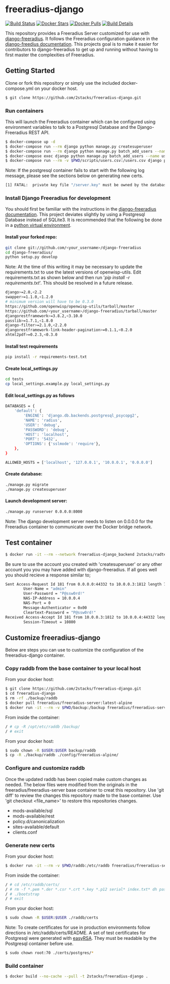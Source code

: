 # freeradius-django

[![Build Status](https://travis-ci.org/2stacks/freeradius-django.svg?branch=master)](https://travis-ci.org/2stacks/freeradius-django)
[![Docker Stars](https://img.shields.io/docker/stars/2stacks/freeradius-django.svg?style=popout-square)](https://hub.docker.com/r/2stacks/freeradius-django)
[![Docker Pulls](https://img.shields.io/docker/pulls/2stacks/freeradius-django.svg?style=popout-square)](https://hub.docker.com/r/2stacks/freeradius-django)
[![Build Details](https://images.microbadger.com/badges/image/2stacks/freeradius-django.svg)](https://microbadger.com/images/2stacks/freeradius-django)

This repository provides a Freeradius Server customized for use with [django-freeradius](https://github.com/openwisp/django-freeradius).  It follows the Freeradius configuration guidance in the [django-freedius documentation](https://django-freeradius.readthedocs.io/en/latest/general/freeradius.html).
This projects goal is to make it easier for contributors to django-freeradius to get up and running without having to first master the complexities of Freeradius. 

## Getting Started
Clone or fork this repository or simply use the included docker-compose.yml on your docker host.
```bash
$ git clone https://github.com/2stacks/freeradius-django.git
```

### Run containers
This will launch the Freeradius container which can be configured using environment variables to talk to a Postgresql Database and the Django-Freeradius REST API.
```bash
$ docker-compose up -d
$ docker-compose run --rm django python manage.py createsuperuser
$ docker-compose run --rm django python manage.py batch_add_users --name users --file /users.csv
$ docker-compose exec django python manage.py batch_add_users --name users --file /users.csv
$ docker-compose run --rm -v $PWD/scripts/users.csv:/users.csv django python manage.py batch_add_users --name users --file /users.csv
```

Note: If the postgresql container fails to start with the following log message, please see the sections below on generating new certs.
```bash
[1] FATAL:  private key file "/server.key" must be owned by the database user or root
```

### Install Django Freeradius for development
You should first be familiar with the instructions in the [django-freeradius documentation](https://django-freeradius.readthedocs.io/en/latest/general/setup.html#installing-for-development). This project deviates slightly by using a Postgresql Database instead of SQLite3.
It is recommended that the following be done in a [python virtual environment](https://docs.python.org/3/library/venv.html).
  
#### Install your forked repo:
```bash
git clone git://github.com/<your_username>/django-freeradius
cd django-freeradius/
python setup.py develop
```

Note: At the time of this writing it may be necessary to update the requirements.txt to use the latest versions of openwisp-utils.
Edit requirements.txt as shown below and then run '_pip install -r requirements.txt_'.  This should be resolved in a future release.
```bash
django>=2.0,<2.2
swapper>=1.1.0,<1.2.0
# minimum version will have to be 0.3.0
https://github.com/openwisp/openwisp-utils/tarball/master
https://github.com/<your_username>/django-freeradius/tarball/master
djangorestframework>=3.8.2,<3.10.0
passlib>=1.7.1,<1.8.0
django-filter>=2.1.0,<2.2.0
djangorestframework-link-header-pagination>=0.1.1,<0.2.0
xhtml2pdf>=0.2.3,<0.3.0
```

#### Install test requirements
```bash
pip install -r requirements-test.txt
```

#### Create local_settings.py
```bash
cd tests
cp local_settings.example.py local_settings.py
```

#### Edit local_settings.py as follows
```bash
DATABASES = {
    'default': {
        'ENGINE': 'django.db.backends.postgresql_psycopg2',
        'NAME': 'radius',
        'USER': 'debug',
        'PASSWORD': 'debug',
        'HOST': 'localhost',
        'PORT': '5432',
        'OPTIONS': {'sslmode': 'require'},
    },
}

ALLOWED_HOSTS = ['localhost', '127.0.0.1', '10.0.0.1', '0.0.0.0']
```

#### Create database:
```bash
./manage.py migrate
./manage.py createsuperuser
```

#### Launch development server:
```bash
./manage.py runserver 0.0.0.0:8000
```
Note: The django development server needs to listen on 0.0.0.0 for the Freeradius container to communicate over the Docker bridge network.

## Test container
```bash
$ docker run -it --rm --network freeradius-django_backend 2stacks/radtest radtest <django_user> <django_user_passwd> freeradius 0 testing123
```

Be sure to use the account you created with 'createsuperuser' or any other account you you may have added with django-freeradius.
If all goes well you should recieve a response similar to;
```bash
Sent Access-Request Id 181 from 0.0.0.0:44332 to 10.0.0.3:1812 length 75
        User-Name = "admin"
        User-Password = "P@ssw0rd!"
        NAS-IP-Address = 10.0.0.4
        NAS-Port = 0
        Message-Authenticator = 0x00
        Cleartext-Password = "P@ssw0rd!"
Received Access-Accept Id 181 from 10.0.0.3:1812 to 10.0.0.4:44332 length 26
        Session-Timeout = 10800
```

## Customize freeradius-django
Below are steps you can use to customize the configuration of the freeradius-django container.

### Copy raddb from the base container to your local host

From your docker host:
```bash
$ git clone https://github.com/2stacks/freeradius-django.git
$ cd freeradius-django
$ rm -rf ./backup/raddb
$ docker pull freeradius/freeradius-server:latest-alpine
$ docker run -it --rm -v $PWD/backup:/backup freeradius/freeradius-server:latest-alpine sh
```

From inside the container:
```bash
/ # cp -R /opt/etc/raddb /backup/
/ # exit
```

From your docker host:
```bash
$ sudo chown -R $USER:$USER backup/raddb
$ cp -R ./backup/raddb ./config/freeradius-alpine/
```

### Configure and customize raddb
Once the updated raddb has been copied make custom changes as needed.  The below files were modified from 
the originals in the freeradius/freeradius-server base container to creat this repository.  Use 'git diff' to review the 
changes this repository made to the base container.  Use 'git checkout <file_name>' to restore this repositories changes.

  - mods-available/sql
  - mods-available/rest
  - policy.d/canonicalization
  - sites-available/default
  - clients.conf
  
### Generate new certs

From your docker host:
```bash
$ docker run -it --rm -v $PWD/raddb:/etc/raddb freeradius/freeradius-server:latest-alpine sh
```

From inside the container:
```bash
/ # cd /etc/raddb/certs/
/ # rm -f *.pem *.der *.csr *.crt *.key *.p12 serial* index.txt* dh passwords.mk
/ # ./bootstrap
/ # exit
```

From your docker host:
```bash
$ sudo chown -R $USER:$USER ./raddb/certs
```

Note: To create certificates for use in production environments follow directions in /etc/raddb/certs/README.  A set of
test certificates for Postgresql were generated with [easyRSA](https://github.com/OpenVPN/easy-rsa).  They must be 
readable by the Postgresql container before use.
```bash
$ sudo chown root:70 ./certs/postgres/*
```

### Build container
```bash
$ docker build --no-cache --pull -t 2stacks/freeradius-django .
```